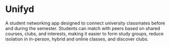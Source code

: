 # Unifyd
A student networking app designed to connect university classmates before and during the semester. Students can match with peers based on shared courses, clubs, and interests, making it easier to form study groups, reduce isolation in in-person, hybrid and online classes, and discover clubs.